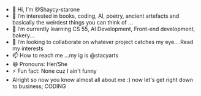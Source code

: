 - 👋 Hi, I’m @Shaycy-starone
- 👀 I’m interested in books, coding, AI, poetry, ancient artefacts and basically the weirdest things you can think of ...
- 🌱 I’m currently learning CS 55, AI Development, Front-end development, bakery...
- 💞️ I’m looking to collaborate on whatever project catches my eye... Read my interests
- 📫 How to reach me ...my ig is @stacyarts
- 😄 Pronouns: Her/She
- ⚡ Fun fact: None cuz I ain't funny
- Alright so now you know almost all about me :) now let's get right down to business; CODING 

<!---
Shaycy-starone/Shaycy-starone is a ✨ special ✨ repository because its `README.md` (this file) appears on your GitHub profile.
You can click the Preview link to take a look at your changes.
--->
